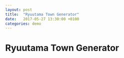 ```yaml
---
layout: post
title:  "Ryuutama Town Generator"
date:   2017-05-27 13:30:00 +0100
categories: demo
---
```


# Ryuutama Town Generator

<section id="ryuutama-town"></section>

<script src="{{ '/js/app.js' | relative_url }}"></script>



